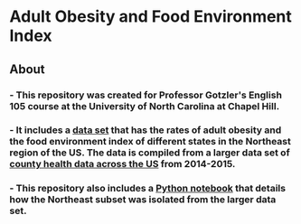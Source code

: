 # Adult Obesity and Food Environment Index
## About
### - This repository was created for Professor Gotzler's English 105 course at the University of North Carolina at Chapel Hill. 
### - It includes a [data set](https://github.com/morganbligh/english105adultobesity/blob/main/Northeast_subset%20(1).csv) that has the rates of adult obesity and the food environment index of different states in the Northeast region of the US. The data is compiled from a larger data set of [county health data across the US](https://github.com/morganbligh/english105adultobesity/blob/main/CountyHealthData_2014-2015.csv) from 2014-2015. 
### - This repository also includes a [Python notebook](https://github.com/morganbligh/english105adultobesity/blob/main/CountyHeatlhData.ipynb) that details how the Northeast subset was isolated from the larger data set.
